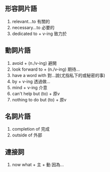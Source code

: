 ## 形容詞片語
1. relevant...to 有關的
2. necessary...to 必要的
3. dedicated to + v-ing 致力於

## 動詞片語
1. avoid + (n./v-ing) 避開
2. look forward to + (n./v-ing) 期待...
3. have a word with 對...說(尤指私下的或秘密的事)
4. by + v-ing 透過做...
5. mind + v-ing 介意
6. can't help but (to) + 原v
7. nothing to do but (to) + 原v

## 名詞片語
1. completion of 完成
2. outside of 外部

## 連接詞
1. now what + 主 + 動 因為...